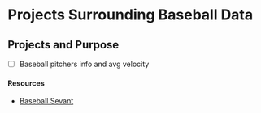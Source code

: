 # Projects Surrounding Baseball Data

## Projects and Purpose
- [ ] Baseball pitchers info and avg velocity




#### Resources
- [Baseball Sevant](https://baseballsavant.mlb.com/)
